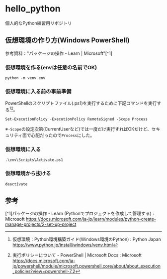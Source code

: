 # hello_python
個人的なPython練習用リポジトリ

## 仮想環境の作り方(Windows PowerShell)
参考資料："パッケージの操作 - Learn | Microsoft"[^1]

### 仮想環境を作る(envは任意の名前でOK)
```
python -m venv env
```
### 仮想環境に入る前の事前準備
PowerShellのスクリプトファイル(.ps1)を実行するために下記コマンドを実行する[^2][^3]。
```
Set-ExecutionPolicy -ExecutionPolicy RemoteSigned -Scope Process
```
※`-Scope`の設定次第(CurrentUserなど)では一度だけ実行すればOKだけど、セキュリティ面で心配だったので`Process`にした。


### 仮想環境に入る
```
.\env\Scripts\Activate.ps1
```

### 仮想環境から抜ける
```
deactivate
```

## 参考
[^1]パッケージの操作 - Learn (Pythonでプロジェクトを作成して管理する) : Microsoft
https://docs.microsoft.com/ja-jp/learn/modules/python-create-manage-projects/2-set-up-project

[^2]:仮想環境：Python環境構築ガイド(Windows環境のPython) : Python Japan
https://www.python.jp/install/windows/venv.html

[^3]:実行ポリシーについて - PowerShell | Microsoft Docs : Microsoft
https://docs.microsoft.com/ja-jp/powershell/module/microsoft.powershell.core/about/about_execution_policies?view=powershell-7.2